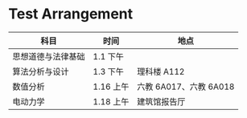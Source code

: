 # Test Arrangement

| 科目 | 时间 | 地点 |
| ---- | ------ | ------ |
| 思想道德与法律基础 | 1.1 下午 |  |
| 算法分析与设计 | 1.3 下午 | 理科楼 A112 |
| 数值分析 | 1.16 上午 | 六教 6A017、六教 6A018 |
| 电动力学 | 1.18 上午 | 建筑馆报告厅 |


